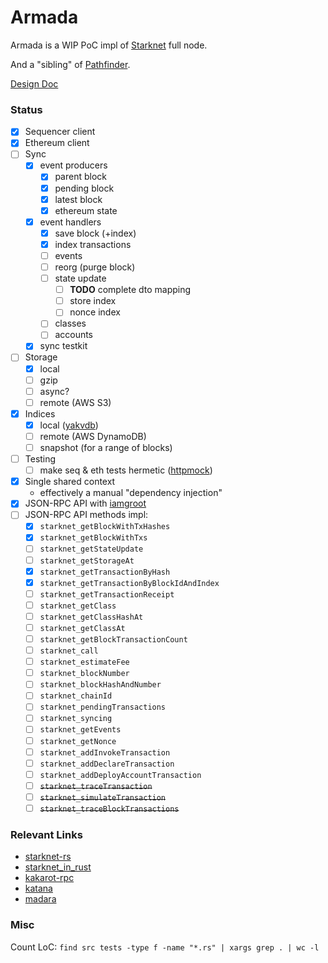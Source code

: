# Armada

Armada is a WIP PoC impl of [Starknet](https://www.starknet.io/en) full node.

And a "sibling" of [Pathfinder](https://github.com/eqlabs/pathfinder).

[Design Doc](/doc/design-doc.md)

### Status

- [x] Sequencer client
- [x] Ethereum client
- [ ] Sync
  - [x] event producers
    - [x] parent block
    - [x] pending block
    - [x] latest block
    - [x] ethereum state
  - [x] event handlers
    - [x] save block (+index)
    - [x] index transactions
    - [ ] events
    - [ ] reorg (purge block)
    - [ ] state update
      - [ ] **TODO** complete dto mapping
      - [ ] store index
      - [ ] nonce index
    - [ ] classes
    - [ ] accounts
  - [x] sync testkit
- [ ] Storage
  - [x] local
  - [ ] gzip
  - [ ] async?
  - [ ] remote (AWS S3)
- [x] Indices
  - [x] local ([yakvdb](https://github.com/sergey-melnychuk/yakvdb))
  - [ ] remote (AWS DynamoDB)
  - [ ] snapshot (for a range of blocks)
- [ ] Testing
  - [ ] make seq & eth tests hermetic ([httpmock](https://docs.rs/httpmock/latest/httpmock/))
- [x] Single shared context
  - effectively a manual "dependency injection"
- [x] JSON-RPC API with [iamgroot](https://github.com/sergey-melnychuk/iamgroot)
- [ ] JSON-RPC API methods impl:
  - [x] `starknet_getBlockWithTxHashes`
  - [x] `starknet_getBlockWithTxs`
  - [ ] `starknet_getStateUpdate`
  - [ ] `starknet_getStorageAt`
  - [x] `starknet_getTransactionByHash`
  - [x] `starknet_getTransactionByBlockIdAndIndex`
  - [ ] `starknet_getTransactionReceipt`
  - [ ] `starknet_getClass`
  - [ ] `starknet_getClassHashAt`
  - [ ] `starknet_getClassAt`
  - [ ] `starknet_getBlockTransactionCount`
  - [ ] `starknet_call`
  - [ ] `starknet_estimateFee`
  - [ ] `starknet_blockNumber`
  - [ ] `starknet_blockHashAndNumber`
  - [ ] `starknet_chainId`
  - [ ] `starknet_pendingTransactions`
  - [ ] `starknet_syncing`
  - [ ] `starknet_getEvents`
  - [ ] `starknet_getNonce`
  - [ ] `starknet_addInvokeTransaction`
  - [ ] `starknet_addDeclareTransaction`
  - [ ] `starknet_addDeployAccountTransaction`
  - [ ] ~~`starknet_traceTransaction`~~
  - [ ] ~~`starknet_simulateTransaction`~~
  - [ ] ~~`starknet_traceBlockTransactions`~~

### Relevant Links

- [starknet-rs](https://github.com/xJonathanLEI/starknet-rs)
- [starknet_in_rust](https://github.com/lambdaclass/starknet_in_rust)
- [kakarot-rpc](https://github.com/kkrt-labs/kakarot-rpc)
- [katana](https://github.com/dojoengine/katana)
- [madara](https://github.com/keep-starknet-strange/madara)

### Misc

Count LoC: `find src tests -type f -name "*.rs" | xargs grep . | wc -l`
